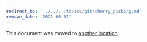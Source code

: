```yaml
---
redirect_to: '../../../topics/git/cherry_picking.md'
remove_date: '2021-06-01'
---
```


This document was moved to [another location](../../../topics/git/cherry_picking.md).

<!-- This redirect file can be deleted after <2021-06-01>. -->
<!-- Before deletion, see: https://docs.gitlab.com/ee/development/documentation/#move-or-rename-a-page -->
